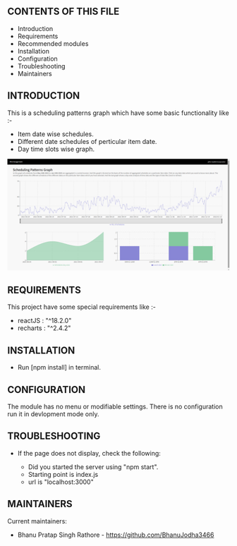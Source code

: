 CONTENTS OF THIS FILE
---------------------

 * Introduction
 * Requirements
 * Recommended modules
 * Installation
 * Configuration
 * Troubleshooting
 * Maintainers

INTRODUCTION
------------

This is a scheduling patterns graph which have some basic functionality like :-
  
   - Item date wise schedules.
   - Different date schedules of perticular item date.
   - Day time slots wise graph.

   ![Screenshot of working app](./Screenshot.png?raw=true)

REQUIREMENTS
------------

This project have some special requirements like :-

   - reactJS : "^18.2.0"
   - recharts : "^2.4.2"

INSTALLATION
------------

 * Run [npm install] in terminal.


CONFIGURATION
-------------

The module has no menu or modifiable settings. There is no configuration run it in devlopment mode only.


TROUBLESHOOTING
---------------

 * If the page does not display, check the following:

   - Did you started the server using "npm start".
   - Starting point is index.js
   - url is "localhost:3000"


MAINTAINERS
-----------

Current maintainers:
 * Bhanu Pratap Singh Rathore - https://github.com/BhanuJodha3466
